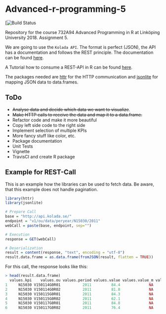 # Advanced-r-programming-5
[![Build Status](https://travis-ci.com/rubenjmunoz/advanced-r-programming-5.svg?token=3uxYSHZ47KLsHkqsdvws&branch=master)

Repository for the course 732A94 Advanced Programming in R at Linköping University 2018. Assignment 5.

We are going to use the `Kolada API`. The format is perfect (JSON), the API has a documentation and follows the REST principle. The documentation can be found [here](https://www.kolada.se/appspecific/rka/download/api/KoladaSDKv1-dokumentation.pdf).

A Tutorial how to consume a REST-API in R can be found [here](https://www.programmableweb.com/news/how-to-access-any-restful-api-using-r-language/how-to/2017/07/21).

The packages needed are [httr](https://cran.r-project.org/web/packages/httr/index.html) for the HTTP communication and [jsonlite](https://cran.r-project.org/web/packages/jsonlite/index.html) for mapping JSON data to data.frames.

## ToDo
- ~~Analyse data and decide which data we want to visualize~~.
- ~~Make HTTP calls to receive the data and map it to a data.frame.~~
- Refactor code and make it more beautiful
- Copy left side code to the right side
- Implement selection of multiple KPIs
- More fancy stuff like color, etc.
- Package documentation
- Unit Tests
- Vignette
- TravisCI and create R package

## Example for REST-Call
This is an example how the libraries can be used to fetch data. Be aware, that this example does not handle pagination.

```r
library(httr)
library(jsonlite)

# Prepare Call
base = "http://api.kolada.se/"
endpoint = "v1/ou/data/peryear/N15030/2011"
webCall = paste(base, endpoint, sep="")

# Execution
response = GET(webCall)

# Deserialization
result = content(response, "text", encoding = "utf-8")
result.data.frame = as.data.frame(fromJSON(result, flatten = TRUE))
```

For this call, the response looks like this:

```r
> head(result.data.frame)
  values.kpi    values.ou values.period values.value values.value_m values.value_f                                                                   next. count
1     N15030 V150114G0R01          2011         84.4             NA             NA http://api.kolada.se/v1/ou/data/peryear/N15030/2011?page=2&per_page=100   100
2     N15030 V150114G0R02          2011         81.8             NA             NA http://api.kolada.se/v1/ou/data/peryear/N15030/2011?page=2&per_page=100   100
3     N15030 V150115G0R01          2011         84.3             NA             NA http://api.kolada.se/v1/ou/data/peryear/N15030/2011?page=2&per_page=100   100
4     N15030 V150115G0R02          2011         62.1             NA             NA http://api.kolada.se/v1/ou/data/peryear/N15030/2011?page=2&per_page=100   100
5     N15030 V150117G0R01          2011         84.8             NA             NA http://api.kolada.se/v1/ou/data/peryear/N15030/2011?page=2&per_page=100   100
6     N15030 V150117G0R02          2011         76.4             NA             NA http://api.kolada.se/v1/ou/data/peryear/N15030/2011?page=2&per_page=100   100
```
